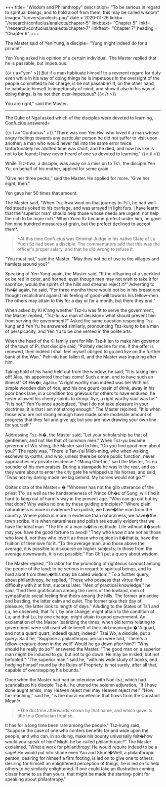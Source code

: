 +++
title=  "Wisdom and Philanthropy"
description=  "To be serious in regard to spiritual beings, and to hold aloof from them, this may be called wisdom"
image=  "/covers/analects.png"
date = 2020-01-26
linkb=  "/research/confucius/analects/chapter-5"
linkbtext=  "Chapter 5"
linkf=  "/research/confucius/analects/chapter-7"
linkftext=  "Chapter 7"
heading =  "Chapter 6"
+++ 


The Master said of Yen Yung, a disciple=  "Yung might indeed do for a prince!" 

Yen Yung asked his opinion of a certain individual. The Master replied that he is passable, but impetuous. 

{{< r a="yen" >}}
But if a man habituate himself to a reverent regard for duty even while in his way of doing things he is impetuous in the oversight of the people committed to his charge, is he not passable? If, on the other hand, he habituate himself to impetuosity of mind, and show it also in his way of doing things, is he not then over-impetuous?
{{< /r >}}

You are right," said the Master. 

---

The Duke of Ngai asked which of the disciples were devoted to learning, Confucius answered= 

{{< l a="Confucius" >}}
 "There was one Yen Hwi who loved it a man whose angry feelings towards any particular person he did not suffer to visit upon another; a man who would never fall into the same error twice. Unfortunately his allotted time was short, and he died, and now his like is not to be found; I have never heard of one so devoted to learning." 
{{< /l >}}


While Tsz-hwa, a disciple, was away on a mission to Ts'i, the disciple Yen Yu, on behalf of his mother, applied for some grain. 

"Give her three pecks," said the Master. He applied for more. "Give her eight, then." 

Yen gave her 50 times that amount. 

The Master said, "When Tsz-hwa went on that journey to Ts'i, he had well-fed steeds yoked to his carriage, and was arrayed in light furs. I have learnt that the 'superior man' should help those whose needs are urgent, not help the rich to be more rich." When Yuen Sz became prefect under him, he gave him nine hundred measures of grain, but the prefect declined to accept them*.

> *At this time Confucius was Criminal Judge in his native State of Lu. Yuen Sz had been a disciple. The commentators add that this was the officer's proper salary, and that he did wrong to refuse it.


"You must not," said the Master. "May they not be of use to the villages and hamlets around you?" 

Speaking of Yen Yung again, the Master said, "If the offspring of a speckled ox be red in color, and horned, even though men may not wish to take it for sacrifice, would the spirits of the hills and streams reject it?" Adverting to Hw�i again, he said, "For three months there would not be in his breast one thought recalcitrant against his feeling of good-will towards his fellow-men. The others may attain to this for a day or for a month, but there they end." 

When asked by Ki K'ang whether Tsz-lu was fit to serve the government, the Master replied, "Tsz-lu is a man of decision=  what should prevent him from serving the government?" Asked the same question respecting Tsz-kung and Yen Yu he answered similarly, pronouncing Tsz-kung to be a man of perspicacity, and Yen Yu to be one versed in the polite arts. 

When the head of the Ki family sent for Min Tsz-k'ien to make him governor of the town of Pi, that disciple said, "Politely decline for me. If the offer is renewed, then indeed I shall feel myself obliged to go and live on the further bank of the Wan." Peh-niu had fallen ill, and the Master was inquiring after him. 

Taking hold of his hand held out from the window, he said, "It is taking him off! Alas, his appointed time has come! Such a man, and to have such an illness!" Of Hw�i, again=  "A right worthy man indeed was he! With his simple wooden dish of rice, and his one gourd-basin of drink, away in his poor back lane, in a condition too grievous for others to have endured, he never allowed his cheery spirits to droop. Aye, a right worthy soul was he!" "It is not," Yen Yu once apologized, "that I do not take pleasure in your doctrines; it is that I am not strong enough." The Master rejoined, "It is when those who are not strong enough have made some moderate amount of progress that they fail and give up; but you are now drawing your own line for yourself." 

Addressing Tsz-hi�, the Master said, "Let your scholarship be that of gentlemen, and not like that of common men." When Tsz-yu became governor of Wu-shing, the Master said to him, "Do you find good men about you?" The reply was, "There is Tan-t'ai Mieh-ming, who when walking eschews by-paths, and who, unless there be some public function, never approaches my private residence." "Mang Chi-fan," said the Master, "is no sounder of his own praises. During a stampede he was in the rear, and as they were about to enter the city gate he whipped up his horses, and said, 'Twas not my daring made me lag behind. My horses would not go.'" 

Obiter dicta of the Master= � "Whoever has not the glib utterance of the priest T'o, as well as the handsomeness of Prince Ch�u of Sung, will find it hard to keep out of harm's way in the present age. "Who can go out but by that door? Why walks no one by these guiding principles? "Where plain naturalness is more in evidence than polish, we have�the man from the country. Where polish is more in evidence than naturalness, we have�the town scribe. It is when naturalness and polish are equally evident that we have the ideal man. "The life of a man is�his rectitude. Life without it�such may you have the good fortune to avoid! "They who know it are not as those who love it, nor they who love it as those who rejoice in it�that is, have the fruition of their love for it. "To the average man, and those above the average, it is possible to discourse on higher subjects; to those from the average downwards, it is not possible." Fan Ch'i put a query about wisdom. 

The Master replied, "To labor for the promoting of righteous conduct among the people of the land; to be serious in regard to spiritual beings, and to hold aloof from them;�this may be called wisdom." To a further query, about philanthropy, he replied, "Those who possess that virtue find difficulty with it at first, success later. "Men of practical knowledge," he said, "find their gratification among the rivers of the lowland, men of sympathetic social feeling find theirs among the hills. The former are active and bustling, the latter calm and quiet. The former take their day of pleasure, the latter look to length of days." Alluding to the States of Ts'i and Lu, he observed, that Ts'i, by one change, might attain to the condition of Lu; and that Lu, by one change, might attain to good government. An exclamation of the Master (satirizing the times, when old terms relating to government were still used while bereft of their old meaning)= �"A quart, and not a quart! quart, indeed! quart, indeed!" Tsai Wo, a disciple, put a query. Said he, "Suppose a philanthropic person were told, 'There's a fellow-creature down in the well!' Would he go down after him?" "Why should he really do so?" answered the Master. "The good man or, a superior man might be induced to go, but not to go down. He may be misled, but not befooled." "The superior man," said he, "with his wide study of books, and hedging himself round by the Rules of Propriety, is not surely, after all that, capable of overstepping his bounds." 


Once when the Master had had an interview with Nan-tsz, which had scandalized his disciple Tsz-lu, he uttered the solemn adjuration, "If I have done aught amiss, may Heaven reject me! may Heaven reject me!" "How far-reaching," said he, "is the moral excellence that flows from the Constant Mean!*

> *The doctrine afterwards known by that name, and which gave its title to a Confucian treatise.


It has for a long time been rare among the people." Tsz-kung said, "Suppose the case of one who confers benefits far and wide upon the people, and who can, in so doing, make his bounty universally felt�how would you speak of him? Might he be called philanthropic?" The Master exclaimed, "What a work for philanthropy! He would require indeed to be a sage! He would put into shade even Yau and Shun!�Well, a philanthropic person, desiring for himself a firm footing, is led on to give one to others; desiring for himself an enlightened perception of things, he is led on to help others to be similarly enlightened. If one could take an illustration coming closer home to us than yours, that might be made the starting-point for speaking about philanthropy." 

